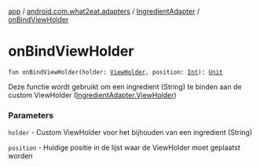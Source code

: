 [app](../../index.md) / [android.com.what2eat.adapters](../index.md) / [IngredientAdapter](index.md) / [onBindViewHolder](./on-bind-view-holder.md)

# onBindViewHolder

`fun onBindViewHolder(holder: `[`ViewHolder`](-view-holder/index.md)`, position: `[`Int`](https://kotlinlang.org/api/latest/jvm/stdlib/kotlin/-int/index.html)`): `[`Unit`](https://kotlinlang.org/api/latest/jvm/stdlib/kotlin/-unit/index.html)

Deze functie wordt gebruikt om een ingredient (String) te binden aan de custom
ViewHolder ([IngredientAdapter.ViewHolder](-view-holder/index.md))

### Parameters

`holder` - Custom ViewHolder voor het bijhouden van een ingredient (String)

`position` - Huidige positie in de lijst waar de ViewHolder moet geplaatst worden